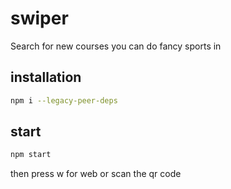 # swiper
Search for new courses you can do fancy sports in

## installation

```bash
npm i --legacy-peer-deps
```

## start

```bash
npm start
```
then press w for web or scan the qr code